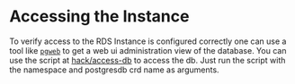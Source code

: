 # Accessing the Instance

To verify access to the RDS Instance is configured correctly one can use a tool like [`pgweb`](https://github.com/sosedoff/pgweb) to get a web ui administration view of the database. You can use the script at [hack/access-db](hack/access-db) to access the db. Just run the script with the namespace and postgresdb crd name as arguments.
